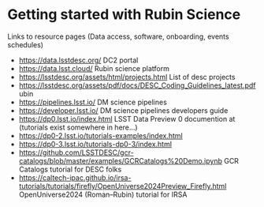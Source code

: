 # Getting started with Rubin Science

Links to resource pages (Data access, software, onboarding, events schedules)
- https://data.lsstdesc.org/  DC2 portal
- https://data.lsst.cloud/ Rubin science platform
- https://lsstdesc.org/assets/html/projects.html List of desc projects
- https://lsstdesc.org/assets/pdf/docs/DESC_Coding_Guidelines_latest.pdf ubin 
- https://pipelines.lsst.io/ DM science pipelines
- https://developer.lsst.io/ DM science pipelines developers guide
- https://dp0.lsst.io/index.html LSST Data Preview 0 documention at (tutorials exist somewhere in here…)
- https://dp0-2.lsst.io/tutorials-examples/index.html
- https://dp0-3.lsst.io/tutorials-dp0-3/index.html
- https://github.com/LSSTDESC/gcr-catalogs/blob/master/examples/GCRCatalogs%20Demo.ipynb GCR Catalogs tutorial for DESC folks
- https://caltech-ipac.github.io/irsa-tutorials/tutorials/firefly/OpenUniverse2024Preview_Firefly.html OpenUniverse2024 (Roman–Rubin) tutorial for IRSA
